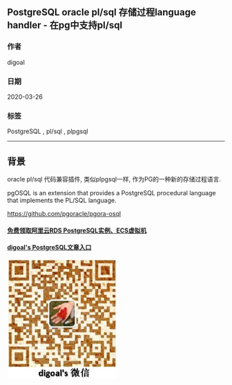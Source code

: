 ## PostgreSQL oracle pl/sql 存储过程language handler - 在pg中支持pl/sql  
                              
### 作者                               
digoal                              
                              
### 日期                                                          
2020-03-26                               
                              
### 标签                                                                
PostgreSQL , pl/sql , plpgsql   
                              
----                               
                              
## 背景         
oracle pl/sql 代码兼容插件, 类似plpgsql一样, 作为PG的一种新的存储过程语言.     
  
pgOSQL is an extension that provides a PostgreSQL procedural language that implements the PL/SQL language.  
  
https://github.com/pgoracle/pgora-osql  
     
  
#### [免费领取阿里云RDS PostgreSQL实例、ECS虚拟机](https://www.aliyun.com/database/postgresqlactivity "57258f76c37864c6e6d23383d05714ea")
  
  
#### [digoal's PostgreSQL文章入口](https://github.com/digoal/blog/blob/master/README.md "22709685feb7cab07d30f30387f0a9ae")
  
  
![digoal's weixin](../pic/digoal_weixin.jpg "f7ad92eeba24523fd47a6e1a0e691b59")
  
